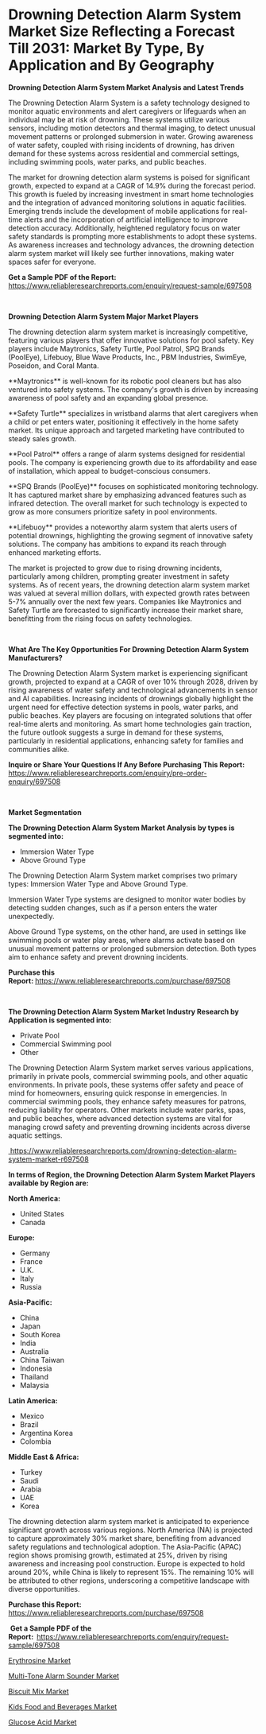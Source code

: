 <p><h1>Drowning Detection Alarm System Market Size Reflecting a Forecast Till 2031: Market By Type, By Application and By Geography</h1></p><p><strong>Drowning Detection Alarm System Market Analysis and Latest Trends</strong></p>
<p><p>The Drowning Detection Alarm System is a safety technology designed to monitor aquatic environments and alert caregivers or lifeguards when an individual may be at risk of drowning. These systems utilize various sensors, including motion detectors and thermal imaging, to detect unusual movement patterns or prolonged submersion in water. Growing awareness of water safety, coupled with rising incidents of drowning, has driven demand for these systems across residential and commercial settings, including swimming pools, water parks, and public beaches.</p><p>The market for drowning detection alarm systems is poised for significant growth, expected to expand at a CAGR of 14.9% during the forecast period. This growth is fueled by increasing investment in smart home technologies and the integration of advanced monitoring solutions in aquatic facilities. Emerging trends include the development of mobile applications for real-time alerts and the incorporation of artificial intelligence to improve detection accuracy. Additionally, heightened regulatory focus on water safety standards is prompting more establishments to adopt these systems. As awareness increases and technology advances, the drowning detection alarm system market will likely see further innovations, making water spaces safer for everyone.</p></p>
<p><strong>Get a Sample PDF of the Report:&nbsp;</strong> <a href="https://www.reliableresearchreports.com/enquiry/request-sample/697508?utm_campaign=1289&utm_medium=2&utm_source=Github&utm_content=ia&utm_term=29092024&utm_id=drowning-detection-alarm-system">https://www.reliableresearchreports.com/enquiry/request-sample/697508</a></p>
<p>&nbsp;</p>
<p><strong>Drowning Detection Alarm System Major Market Players</strong></p>
<p><p>The drowning detection alarm system market is increasingly competitive, featuring various players that offer innovative solutions for pool safety. Key players include Maytronics, Safety Turtle, Pool Patrol, SPQ Brands (PoolEye), Lifebuoy, Blue Wave Products, Inc., PBM Industries, SwimEye, Poseidon, and Coral Manta.</p><p>**Maytronics** is well-known for its robotic pool cleaners but has also ventured into safety systems. The company's growth is driven by increasing awareness of pool safety and an expanding global presence. </p><p>**Safety Turtle** specializes in wristband alarms that alert caregivers when a child or pet enters water, positioning it effectively in the home safety market. Its unique approach and targeted marketing have contributed to steady sales growth. </p><p>**Pool Patrol** offers a range of alarm systems designed for residential pools. The company is experiencing growth due to its affordability and ease of installation, which appeal to budget-conscious consumers.</p><p>**SPQ Brands (PoolEye)** focuses on sophisticated monitoring technology. It has captured market share by emphasizing advanced features such as infrared detection. The overall market for such technology is expected to grow as more consumers prioritize safety in pool environments.</p><p>**Lifebuoy** provides a noteworthy alarm system that alerts users of potential drownings, highlighting the growing segment of innovative safety solutions. The company has ambitions to expand its reach through enhanced marketing efforts.</p><p>The market is projected to grow due to rising drowning incidents, particularly among children, prompting greater investment in safety systems. As of recent years, the drowning detection alarm system market was valued at several million dollars, with expected growth rates between 5-7% annually over the next few years. Companies like Maytronics and Safety Turtle are forecasted to significantly increase their market share, benefitting from the rising focus on safety technologies.</p></p>
<p>&nbsp;</p>
<p><strong>What Are The Key Opportunities For Drowning Detection Alarm System Manufacturers?</strong></p>
<p><p>The Drowning Detection Alarm System market is experiencing significant growth, projected to expand at a CAGR of over 10% through 2028, driven by rising awareness of water safety and technological advancements in sensor and AI capabilities. Increasing incidents of drownings globally highlight the urgent need for effective detection systems in pools, water parks, and public beaches. Key players are focusing on integrated solutions that offer real-time alerts and monitoring. As smart home technologies gain traction, the future outlook suggests a surge in demand for these systems, particularly in residential applications, enhancing safety for families and communities alike.</p></p>
<p><strong>Inquire or Share Your Questions If Any Before Purchasing This Report:</strong> <a href="https://www.reliableresearchreports.com/enquiry/pre-order-enquiry/697508?utm_campaign=1289&utm_medium=2&utm_source=Github&utm_content=ia&utm_term=29092024&utm_id=drowning-detection-alarm-system">https://www.reliableresearchreports.com/enquiry/pre-order-enquiry/697508</a></p>
<p>&nbsp;</p>
<p><strong>Market Segmentation</strong></p>
<p><strong>The Drowning Detection Alarm System Market Analysis by types is segmented into:</strong></p>
<p><ul><li>Immersion Water Type</li><li>Above Ground Type</li></ul></p>
<p><p>The Drowning Detection Alarm System market comprises two primary types: Immersion Water Type and Above Ground Type. </p><p>Immersion Water Type systems are designed to monitor water bodies by detecting sudden changes, such as if a person enters the water unexpectedly. </p><p>Above Ground Type systems, on the other hand, are used in settings like swimming pools or water play areas, where alarms activate based on unusual movement patterns or prolonged submersion detection. Both types aim to enhance safety and prevent drowning incidents.</p></p>
<p><strong>Purchase this Report:&nbsp;</strong><a href="https://www.reliableresearchreports.com/purchase/697508?utm_campaign=1289&utm_medium=2&utm_source=Github&utm_content=ia&utm_term=29092024&utm_id=drowning-detection-alarm-system">https://www.reliableresearchreports.com/purchase/697508</a></p>
<p>&nbsp;</p>
<p><strong>The Drowning Detection Alarm System Market Industry Research by Application is segmented into:</strong></p>
<p><ul><li>Private Pool</li><li>Commercial Swimming pool</li><li>Other</li></ul></p>
<p><p>The Drowning Detection Alarm System market serves various applications, primarily in private pools, commercial swimming pools, and other aquatic environments. In private pools, these systems offer safety and peace of mind for homeowners, ensuring quick response in emergencies. In commercial swimming pools, they enhance safety measures for patrons, reducing liability for operators. Other markets include water parks, spas, and public beaches, where advanced detection systems are vital for managing crowd safety and preventing drowning incidents across diverse aquatic settings.</p></p>
<p><a href="https://www.reliableresearchreports.com/drowning-detection-alarm-system-market-r697508?utm_campaign=1289&utm_medium=2&utm_source=Github&utm_content=ia&utm_term=29092024&utm_id=drowning-detection-alarm-system">&nbsp;https://www.reliableresearchreports.com/drowning-detection-alarm-system-market-r697508</a></p>
<p><strong>In terms of Region, the Drowning Detection Alarm System Market Players available by Region are:</strong></p>
<p>
    <p> <strong> North America: </strong>
        <ul>
            <li>United States</li>
            <li>Canada</li>
        </ul>
        </p> 
    <p> <strong> Europe: </strong>
        <ul>
            <li>Germany</li>
            <li>France</li>
            <li>U.K.</li>
            <li>Italy</li>
            <li>Russia</li>
        </ul>
        </p> 
    <p> <strong> Asia-Pacific: </strong>
        <ul>
            <li>China</li>
            <li>Japan</li>
            <li>South Korea</li>
            <li>India</li>
            <li>Australia</li>
            <li>China Taiwan</li>
            <li>Indonesia</li>
            <li>Thailand</li>
            <li>Malaysia</li>
        </ul>
        </p> 
    <p> <strong> Latin America: </strong>
        <ul>
            <li>Mexico</li>
            <li>Brazil</li>
            <li>Argentina Korea</li>
            <li>Colombia</li>
        </ul>
        </p> 
    <p> <strong> Middle East & Africa: </strong>
        <ul>
            <li>Turkey</li>
            <li>Saudi</li>
            <li>Arabia</li>
            <li>UAE</li>
            <li>Korea</li>
        </ul>
    </p>
    </p>
<p><p>The drowning detection alarm system market is anticipated to experience significant growth across various regions. North America (NA) is projected to capture approximately 30% market share, benefiting from advanced safety regulations and technological adoption. The Asia-Pacific (APAC) region shows promising growth, estimated at 25%, driven by rising awareness and increasing pool construction. Europe is expected to hold around 20%, while China is likely to represent 15%. The remaining 10% will be attributed to other regions, underscoring a competitive landscape with diverse opportunities.</p></p>
<p><strong>Purchase this Report: </strong><a href="https://www.reliableresearchreports.com/purchase/697508?utm_campaign=1289&utm_medium=2&utm_source=Github&utm_content=ia&utm_term=29092024&utm_id=drowning-detection-alarm-system">https://www.reliableresearchreports.com/purchase/697508</a></p>
<p>&nbsp;<strong>Get a Sample PDF of the Report:&nbsp;&nbsp;</strong><a href="https://www.reliableresearchreports.com/enquiry/request-sample/697508?utm_campaign=1289&utm_medium=2&utm_source=Github&utm_content=ia&utm_term=29092024&utm_id=drowning-detection-alarm-system">https://www.reliableresearchreports.com/enquiry/request-sample/697508</a></p>
<p><strong></strong></p>
<p><p><a href="https://www.linkedin.com/pulse/erythrosine-market-global-trends-forecast-2024-2031-es5wc?utm_campaign=1289&utm_medium=2&utm_source=Github&utm_content=ia&utm_term=29092024&utm_id=drowning-detection-alarm-system">Erythrosine Market</a></p><p><a href="https://github.com/globismark/Market-Research-Report-List-5/blob/main/multi-tone-alarm-sounder-market.md?utm_campaign=1289&utm_medium=2&utm_source=Github&utm_content=ia&utm_term=29092024&utm_id=drowning-detection-alarm-system">Multi-Tone Alarm Sounder Market</a></p><p><a href="https://issuu.com/reportprime-2/docs/biscuit-mix-market-size-2030.pptx_fee636f7278063?utm_campaign=1289&utm_medium=2&utm_source=Github&utm_content=ia&utm_term=29092024&utm_id=drowning-detection-alarm-system">Biscuit Mix Market</a></p><p><a href="https://issuu.com/reportprime-2/docs/kids-food-and-beverages-market-size_8ac2fb2886eba7?utm_campaign=1289&utm_medium=2&utm_source=Github&utm_content=ia&utm_term=29092024&utm_id=drowning-detection-alarm-system">Kids Food and Beverages Market</a></p><p><a href="https://www.linkedin.com/pulse/glucose-acid-market-strategic-insights-product-evolution-zu0uc?utm_campaign=1289&utm_medium=2&utm_source=Github&utm_content=ia&utm_term=29092024&utm_id=drowning-detection-alarm-system">Glucose Acid Market</a></p></p>
